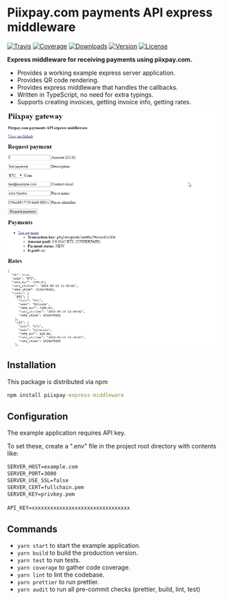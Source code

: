 # Piixpay.com payments API express middleware

[![Travis](https://img.shields.io/travis/kallaspriit/piixpay-express-middleware.svg)](https://travis-ci.org/kallaspriit/piixpay-express-middleware)
[![Coverage](https://img.shields.io/coveralls/kallaspriit/piixpay-express-middleware.svg)](https://coveralls.io/github/kallaspriit/piixpay-express-middleware)
[![Downloads](https://img.shields.io/npm/dm/piixpay-express-middleware.svg)](http://npm-stat.com/charts.html?package=piixpay-express-middleware&from=2015-08-01)
[![Version](https://img.shields.io/npm/v/piixpay-express-middleware.svg)](http://npm.im/piixpay-express-middleware)
[![License](https://img.shields.io/npm/l/piixpay-express-middleware.svg)](http://opensource.org/licenses/MIT)

**Express middleware for receiving payments using piixpay.com.**

- Provides a working example express server application.
- Provides QR code rendering.
- Provides express middleware that handles the callbacks.
- Written in TypeScript, no need for extra typings.
- Supports creating invoices, getting invoice info, getting rates.

![Example application](https://raw.githubusercontent.com/kallaspriit/piixpay-express-middleware/master/example/example.gif)

## Installation

This package is distributed via npm

```cmd
npm install piixpay-express-middleware
```

## Configuration

The example application requires API key.

To set these, create a ".env" file in the project root directory with contents like:

```
SERVER_HOST=example.com
SERVER_PORT=3000
SERVER_USE_SSL=false
SERVER_CERT=fullchain.pem
SERVER_KEY=privkey.pem

API_KEY=xxxxxxxxxxxxxxxxxxxxxxxxxxxxxxxx
```

## Commands

- `yarn start` to start the example application.
- `yarn build` to build the production version.
- `yarn test` to run tests.
- `yarn coverage` to gather code coverage.
- `yarn lint` to lint the codebase.
- `yarn prettier` to run prettier.
- `yarn audit` to run all pre-commit checks (prettier, build, lint, test)